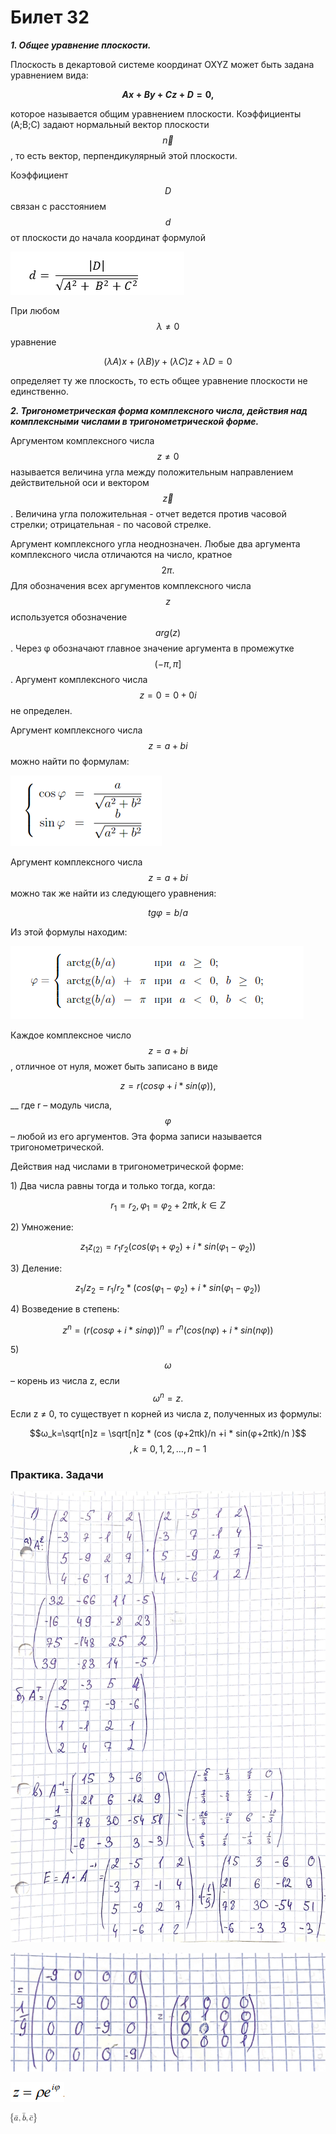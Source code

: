 # Билет 32

_**1.     Общее уравнение плоскости.**_

Плоскость в декартовой системе координат OXYZ может быть задана уравнением вида:

__$$Ax + By + Cz + D = 0,$$__

которое называется общим уравнением плоскости.  Коэффициенты (A;B;C) задают нормальный вектор плоскости $$\vec{n}$$, то есть вектор, перпендикулярный этой плоскости.

Коэффициент $$D$$ связан с расстоянием $$d$$ от плоскости до начала координат формулой

![](<../.gitbook/assets/image (50).png>)

&#x20;           При любом $$λ≠0$$ уравнение

&#x20;$$(λA)x+(λB)y+(λC)z+λD=0$$

определяет ту же плоскость, то есть общее уравнение плоскости не единственно.

_**2.     Тригонометрическая форма комплексного числа, действия над комплексными числами в тригонометрической форме.**_

Аргументом комплексного числа $$z≠0$$ называется величина угла между положительным направлением действительной оси и вектором $$\vec{z}$$. Величина угла положительная - отчет ведется против часовой стрелки; отрицательная - по часовой стрелке.

Аргумент комплексного угла неоднозначен. Любые два аргумента комплексного числа отличаются на число, кратное $$2π.$$ Для обозначения всех аргументов комплексного числа $$z$$используется обозначение $$arg⁡(z)$$. Через φ обозначают главное значение аргумента в промежутке $$(-π, π]$$. Аргумент комплексного числа $$z=0=0+0i$$ не определен.

Аргумент комплексного числа $$z=a+bi$$ можно найти по формулам:

![](<../.gitbook/assets/image (82).png>)

Аргумент комплексного числа $$z=a+bi$$ можно так же найти из следующего уравнения:

$$tg φ=  b/a$$

Из этой формулы находим:

![](<../.gitbook/assets/image (72).png>)

Каждое комплексное число $$z=a+bi$$, отличное от нуля, может быть записано в виде

&#x20;$$z=r(cos⁡φ+i*sin(⁡φ)),$$

&#x20;           __            где r – модуль числа, $$φ$$ – любой из его аргументов. Эта форма записи называется тригонометрической.

Действия над числами в тригонометрической форме:

1\) Два числа равны тогда и только тогда, когда:

$$r_1=r_2,φ_1= φ_2+2πk,k∈Z$$

2\) Умножение:

&#x20;$$z_1 z_(2 )= r_1 r_2 (cos⁡(φ_1+φ_2 )+i*sin⁡(φ_1-φ_2))$$

3\) Деление:

$$z_1/z_2 =  r_1/r_2  *(cos⁡(φ_1-φ_2 )+i *sin⁡(φ_1-φ_2))$$

4\) Возведение в степень:

$$z^n=(r(cos⁡φ+ i *sin⁡φ ))^n= r^n (cos⁡(nφ)+ i *sin⁡(nφ))$$

5\)    $$ω$$ – корень из числа z, если $$ω^n=z.$$ Если z ≠ 0, то существует n корней из числа z, полученных из формулы:

&#x20;$$ω_k=\sqrt[n]z = \sqrt[n]z * (cos⁡ (φ+2πk)/n +i * sin⁡(φ+2πk)/n )$$$$,k=0,1,2,… , n-1$$

### Практика. Задачи

![](<../.gitbook/assets/image (102).png>)

![](<../.gitbook/assets/image (74).png>)

![](<../.gitbook/assets/image (47).png>)

![](<../.gitbook/assets/image (80).png>)
